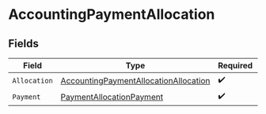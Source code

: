 # AccountingPaymentAllocation


## Fields

| Field                                                                                                 | Type                                                                                                  | Required                                                                                              | Description                                                                                           |
| ----------------------------------------------------------------------------------------------------- | ----------------------------------------------------------------------------------------------------- | ----------------------------------------------------------------------------------------------------- | ----------------------------------------------------------------------------------------------------- |
| `Allocation`                                                                                          | [AccountingPaymentAllocationAllocation](../../models/shared/AccountingPaymentAllocationAllocation.md) | :heavy_check_mark:                                                                                    | N/A                                                                                                   |
| `Payment`                                                                                             | [PaymentAllocationPayment](../../models/shared/PaymentAllocationPayment.md)                           | :heavy_check_mark:                                                                                    | N/A                                                                                                   |